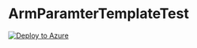 # ArmParamterTemplateTest

[![Deploy to Azure](https://azuredeploy.net/deploybutton.svg)](https://azuredeploy.net/)
